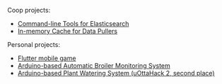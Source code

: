 Coop projects:
* [Command-line Tools for Elasticsearch](es-tools)
* [In-memory Cache for Data Pullers](in-memory_cache_for_data_pullers)

Personal projects:
* [Flutter mobile game](https://startend.fjsoftware.io)
* [Arduino-based Automatic Broiler Monitoring System](https://github.com/fjtheknight/AutomaticBroilerMonitoringSystem)
* [Arduino-based Plant Watering System (uOttaHack 2, second place)](https://devpost.com/software/powerplant)
